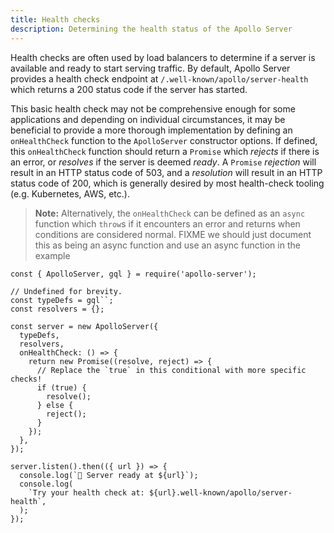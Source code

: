 ```yaml
---
title: Health checks
description: Determining the health status of the Apollo Server
---
```


Health checks are often used by load balancers to determine if a server is available and ready to start serving traffic.  By default, Apollo Server provides a health check endpoint at `/.well-known/apollo/server-health` which returns a 200 status code if the server has started.

This basic health check may not be comprehensive enough for some applications and depending on individual circumstances, it may be beneficial to provide a more thorough implementation by defining an `onHealthCheck` function to the `ApolloServer` constructor options.  If defined, this `onHealthCheck` function should return a `Promise` which _rejects_ if there is an error, or _resolves_ if the server is deemed _ready_.  A `Promise` _rejection_ will result in an HTTP status code of 503, and a _resolution_ will result in an HTTP status code of 200, which is generally desired by most health-check tooling (e.g. Kubernetes, AWS, etc.).

> **Note:** Alternatively, the `onHealthCheck` can be defined as an `async` function which `throw`s if it encounters an error and returns when conditions are considered normal.
FIXME we should just document this as being an async function and use an async function in the example

```js{10-19}
const { ApolloServer, gql } = require('apollo-server');

// Undefined for brevity.
const typeDefs = gql``;
const resolvers = {};

const server = new ApolloServer({
  typeDefs,
  resolvers,
  onHealthCheck: () => {
    return new Promise((resolve, reject) => {
      // Replace the `true` in this conditional with more specific checks!
      if (true) {
        resolve();
      } else {
        reject();
      }
    });
  },
});

server.listen().then(({ url }) => {
  console.log(`🚀 Server ready at ${url}`);
  console.log(
    `Try your health check at: ${url}.well-known/apollo/server-health`,
  );
});
```
